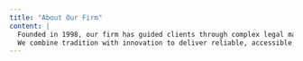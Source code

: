 ```yaml
---
title: "About Our Firm"
content: |
  Founded in 1998, our firm has guided clients through complex legal matters for over two decades.
  We combine tradition with innovation to deliver reliable, accessible, and efficient legal support.
---
```

